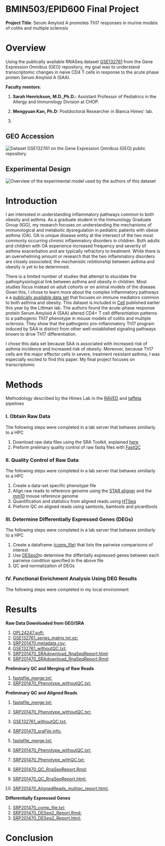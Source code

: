 # BMIN503/EPID600 Final Project
**Project Title**: Serum Amyloid A promotes Th17 responses in murine models of colitis and multiple sclerosis

# Overview
Using the publically available RNASeq dataset [GSE132761](https://www-ncbi-nlm-nih-gov.proxy.library.upenn.edu/geo/query/acc.cgi?acc=GSE13276") from the Gene Expression Omnibus (GEO) repository, my goal was to understand transcriptomic changes in naive CD4 T cells in response to the acute phase protein Serum Amyloid A (SAA). 

**Faculty mentors**:

1. **Sarah Henrickson, M.D.,Ph.D.:** Assistant Professor of Pediatrics in the Allergy and Immunology Division at CHOP. 

2. **Mengyuan Kan, Ph.D:** Postdoctoral Researcher in Blanca Himes' lab. 
  
3. 


## GEO Accession
![Dataset GSE132761 on the Gene Expression Omnibus (GEO) public repository](https://github.com/ceirehay/BMIN503_Final_Project/blob/master/GSE132761_GEO.JPG)

## Experimental Design
![Overview of the experimental model used by the authors of this dataset](https://github.com/ceirehay/BMIN503_Final_Project/blob/master/ExpOverview.png)

# Introduction
I am interested in understanding inflammatory pathways common to both obesity and asthma. As a graduate student in the Immunology Graduate Group (IGG), my research focuses on understanding the mechanisms of immunological and metabolic dysregulation in pediatric patients with obese asthma (OA). OA is unique disease entity at the intersect of the two most commonly occurring chronic inflammatory disorders in children. Both adults and children with OA experience increased frequency and severity of asthma exacerbation and are typically refractory to treatment. While there is an overwhelming amount or research that the two inflammatory disorders are closely *associated*, the *mechanistic relationship* between asthma and obesity is yet to be determined. 

There is a limited number of studies that attempt to elucidate the pathophysiological link between asthma and obesity in children. Most studies focus instead on adult cohorts or on animal models of the disease. Given this, I chose to learn more about the complex inflammatory pathways e a [publically available data set](https://www-ncbi-nlm-nih-gov.proxy.library.upenn.edu/geo/query/acc.cgi?acc=GSE132761) that focuses on immune mediators common to both asthma and obesity. This dataset is included in [Cell](https://pubmed-ncbi-nlm-nih-gov.proxy.library.upenn.edu/31866067/) published earlier this year by the Littman lab. The authors found the acute-phase response protein Serum Amyloid A (SAA) altered CD4+ T cell differentiation patterns to a pathogenic Th17 phenotype in mouse models of colitis and multiple sclerosis. They show that the pathogenic pro-inflammatory Th17 program induced by SAA is distinct from other well-established signaling pathways known to drive Th17 differentiation. 

I chose this data set because SAA is associated with increased risk of asthma incidence and increased risk of obesity. Moreover, because Th17 cells are the major effector cells in severe, treatment resistant asthma, I was especially excited to find this paper. 
My final project focuses on transcriptomic 

# Methods
Methodology described by the Himes Lab in the [RAVED](https://github.com/HimesGroup/raved) and [taffeta](https://github.com/HimesGroup/taffeta) pipelines

### I. Obtain Raw Data
The following steps were completed in a lab server that behaves similiarly to a HPC

1. Download raw data files using the SRA Toolkit, explained [here](https://wikis.utexas.edu/display/bioiteam/SRA+toolkit)
2. Preform prelimary quality control of raw fastq files with [FastQC](https://www.bioinformatics.babraham.ac.uk/projects/fastqc/)

### II. Quality Control of Raw Data
The following steps were completed in a lab server that behaves similiarly to a HPC

1. Create a data-set specific phenotype file
2. Align raw reads to reference genome using the [STAR aligner](https://github.com/alexdobin/STAR/blob/master/doc/STARmanual.pdf) and the [mm10](https://www.ncbi.nlm.nih.gov/assembly/GCF_000001635.20/) mouse reference genome
3. Quantification and statistics from  aligned reads using [HTSeq](https://pypi.org/project/HTSeq/)
4. Preform QC on aligned reads using samtools, bamtools and picardtools

### III. Determine Differentially Expressed Genes (DEGs)
The following steps were completed in a lab server that behaves similiarly to a HPC

1. Create a dataframe ([comp_file]()) that lists the pairwise comparisons of interest 
2. Use [DESeq2](https://bioc.ism.ac.jp/packages/2.14/bioc/vignettes/DESeq2/inst/doc/beginner.pdf)to determine the differtially expressed genes between each pairwise condition specified in the above file
3. QC and normalizaiton of DEGs

### IV. Functional Enrichment Analysis Using DEG Results
The following steps were completed in my local environment


# Results

**Raw Data Downloaded from GEO/SRA**

1. [GPL24247.soft:]()
2. [GSE132761_series_matrix.txt.gz:]()
3. [SRP201470.metadata.csv:]()
4. [GSE132761_withoutQC.txt:]()
5. [SRP201470_SRAdownload_RnaSeqReport.html]():
6. [SRP201470_SRAdownload_RnaSeqReport.Rmd]():


**Preliminary QC and Merging of Raw Reads**
1. [fastqfile_merge.txt:]()
4. [SRP201470_Phenotype_withoutQC.txt:]()

**Preliminary QC and Aligned Reads**
1. [fastqfile_merge.txt:]()
4. [SRP201470_Phenotype_withoutQC.txt:]()

1. [GSE132761_withoutQC.txt:]()
2. [SRP201470_sraFile.info:]()
3. [fastqfile_merge.txt:]()
4. [SRP201470_Phenotype_withoutQC.txt:]()
5. [SRP201470_Phenotype_withQC.txt:]()
6. [SRP201470_QC_RnaSeqReport.Rmd:]()
7. [SRP201470_QC_RnaSeqReport.html:]()
8. [SRP201470_AlignedReads_multiqc_report.html:]()

**Differentially Expressed Genes**

1. [SRP201470_comp_file.txt:]()
2. [SRP201470_DESeq2_Report.Rmd:]()
3. [SRP201470_DESeq2_Report.html:]()

# Conclusion



